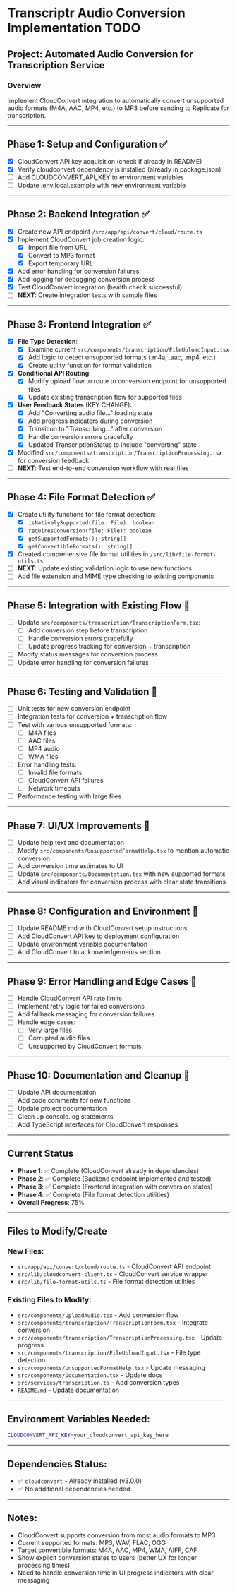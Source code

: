 # Transcriptr Audio Conversion Implementation TODO

## Project: Automated Audio Conversion for Transcription Service

### Overview

Implement CloudConvert integration to automatically convert unsupported audio formats (M4A, AAC, MP4, etc.) to MP3 before sending to Replicate for transcription.

---

## Phase 1: Setup and Configuration ✅

- [x] CloudConvert API key acquisition (check if already in README)
- [x] Verify cloudconvert dependency is installed (already in package.json)
- [ ] Add CLOUDCONVERT_API_KEY to environment variables
- [ ] Update .env.local.example with new environment variable

---

## Phase 2: Backend Integration ✅

- [x] Create new API endpoint `/src/app/api/convert/cloud/route.ts`
- [x] Implement CloudConvert job creation logic:
  - [x] Import file from URL
  - [x] Convert to MP3 format
  - [x] Export temporary URL
- [x] Add error handling for conversion failures
- [x] Add logging for debugging conversion process
- [x] Test CloudConvert integration (health check successful)
- [ ] **NEXT**: Create integration tests with sample files

---

## Phase 3: Frontend Integration ✅

- [x] **File Type Detection**:
  - [x] Examine current `src/components/transcription/FileUploadInput.tsx`
  - [x] Add logic to detect unsupported formats (.m4a, .aac, .mp4, etc.)
  - [x] Create utility function for format validation
- [x] **Conditional API Routing**:
  - [x] Modify upload flow to route to conversion endpoint for unsupported files
  - [x] Update existing transcription flow for supported files
- [x] **User Feedback States** (KEY CHANGE):
  - [x] Add "Converting audio file..." loading state
  - [x] Add progress indicators during conversion
  - [x] Transition to "Transcribing..." after conversion
  - [x] Handle conversion errors gracefully
  - [x] Updated TranscriptionStatus to include "converting" state
- [x] Modified `src/components/transcription/TranscriptionProcessing.tsx` for conversion feedback
- [ ] **NEXT**: Test end-to-end conversion workflow with real files

---

## Phase 4: File Format Detection ✅

- [x] Create utility functions for file format detection:
  - [x] `isNativelySupported(file: File): boolean`
  - [x] `requiresConversion(file: File): boolean`
  - [x] `getSupportedFormats(): string[]`
  - [x] `getConvertibleFormats(): string[]`
- [x] Created comprehensive file format utilities in `/src/lib/file-format-utils.ts`
- [ ] **NEXT**: Update existing validation logic to use new functions
- [ ] Add file extension and MIME type checking to existing components

---

## Phase 5: Integration with Existing Flow 🔄

- [ ] Update `src/components/transcription/TranscriptionForm.tsx`:
  - [ ] Add conversion step before transcription
  - [ ] Handle conversion errors gracefully
  - [ ] Update progress tracking for conversion + transcription
- [ ] Modify status messages for conversion process
- [ ] Update error handling for conversion failures

---

## Phase 6: Testing and Validation 🔄

- [ ] Unit tests for new conversion endpoint
- [ ] Integration tests for conversion + transcription flow
- [ ] Test with various unsupported formats:
  - [ ] M4A files
  - [ ] AAC files
  - [ ] MP4 audio
  - [ ] WMA files
- [ ] Error handling tests:
  - [ ] Invalid file formats
  - [ ] CloudConvert API failures
  - [ ] Network timeouts
- [ ] Performance testing with large files

---

## Phase 7: UI/UX Improvements 🔄

- [ ] Update help text and documentation
- [ ] Modify `src/components/UnsupportedFormatHelp.tsx` to mention automatic conversion
- [ ] Add conversion time estimates to UI
- [ ] Update `src/components/Documentation.tsx` with new supported formats
- [ ] Add visual indicators for conversion process with clear state transitions

---

## Phase 8: Configuration and Environment 🔄

- [ ] Update README.md with CloudConvert setup instructions
- [ ] Add CloudConvert API key to deployment configuration
- [ ] Update environment variable documentation
- [ ] Add CloudConvert to acknowledgements section

---

## Phase 9: Error Handling and Edge Cases 🔄

- [ ] Handle CloudConvert API rate limits
- [ ] Implement retry logic for failed conversions
- [ ] Add fallback messaging for conversion failures
- [ ] Handle edge cases:
  - [ ] Very large files
  - [ ] Corrupted audio files
  - [ ] Unsupported by CloudConvert formats

---

## Phase 10: Documentation and Cleanup 🔄

- [ ] Update API documentation
- [ ] Add code comments for new functions
- [ ] Update project documentation
- [ ] Clean up console.log statements
- [ ] Add TypeScript interfaces for CloudConvert responses

---

## Current Status

- **Phase 1**: ✅ Complete (CloudConvert already in dependencies)
- **Phase 2**: ✅ Complete (Backend endpoint implemented and tested)
- **Phase 3**: ✅ Complete (Frontend integration with conversion states)
- **Phase 4**: ✅ Complete (File format detection utilities)
- **Overall Progress**: 75%

---

## Files to Modify/Create

### New Files:

- `src/app/api/convert/cloud/route.ts` - CloudConvert API endpoint
- `src/lib/cloudconvert-client.ts` - CloudConvert service wrapper
- `src/lib/file-format-utils.ts` - File format detection utilities

### Existing Files to Modify:

- `src/components/UploadAudio.tsx` - Add conversion flow
- `src/components/transcription/TranscriptionForm.tsx` - Integrate conversion
- `src/components/transcription/TranscriptionProcessing.tsx` - Update progress
- `src/components/transcription/FileUploadInput.tsx` - File type detection
- `src/components/UnsupportedFormatHelp.tsx` - Update messaging
- `src/components/Documentation.tsx` - Update docs
- `src/services/transcription.ts` - Add conversion types
- `README.md` - Update documentation

---

## Environment Variables Needed:

```bash
CLOUDCONVERT_API_KEY=your_cloudconvert_api_key_here
```

---

## Dependencies Status:

- ✅ `cloudconvert` - Already installed (v3.0.0)
- ✅ No additional dependencies needed

---

## Notes:

- CloudConvert supports conversion from most audio formats to MP3
- Current supported formats: MP3, WAV, FLAC, OGG
- Target convertible formats: M4A, AAC, MP4, WMA, AIFF, CAF
- Show explicit conversion states to users (better UX for longer processing times)
- Need to handle conversion time in UI progress indicators with clear messaging
